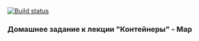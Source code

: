 [![Build status](https://ci.appveyor.com/api/projects/status/qsyia7q13x5q2pjr/branch/master?svg=true)](https://ci.appveyor.com/project/NazarovAn/ajs-hw8-2-map/branch/master)

### Домашнее задание к лекции "Контейнеры" - Map